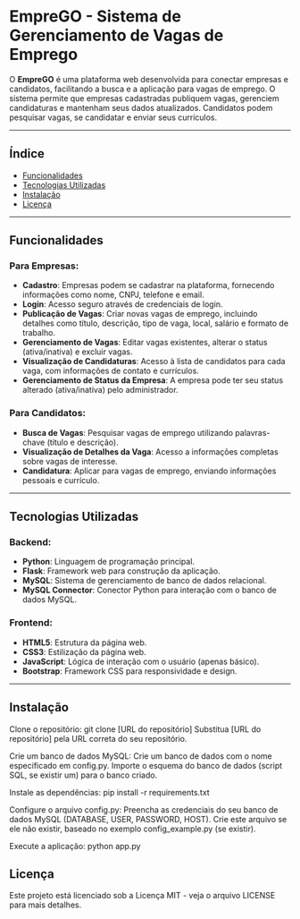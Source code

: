 # EmpreGO - Sistema de Gerenciamento de Vagas de Emprego

O **EmpreGO** é uma plataforma web desenvolvida para conectar empresas e candidatos, facilitando a busca e a aplicação para vagas de emprego. O sistema permite que empresas cadastradas publiquem vagas, gerenciem candidaturas e mantenham seus dados atualizados. Candidatos podem pesquisar vagas, se candidatar e enviar seus currículos.

---

## Índice
- [Funcionalidades](#funcionalidades)
- [Tecnologias Utilizadas](#tecnologias-utilizadas)
- [Instalação](#instalação)
- [Licença](#licença)

---

## Funcionalidades

### Para Empresas:
- **Cadastro**: Empresas podem se cadastrar na plataforma, fornecendo informações como nome, CNPJ, telefone e email.
- **Login**: Acesso seguro através de credenciais de login.
- **Publicação de Vagas**: Criar novas vagas de emprego, incluindo detalhes como título, descrição, tipo de vaga, local, salário e formato de trabalho.
- **Gerenciamento de Vagas**: Editar vagas existentes, alterar o status (ativa/inativa) e excluir vagas.
- **Visualização de Candidaturas**: Acesso à lista de candidatos para cada vaga, com informações de contato e currículos.
- **Gerenciamento de Status da Empresa**: A empresa pode ter seu status alterado (ativa/inativa) pelo administrador.

### Para Candidatos:
- **Busca de Vagas**: Pesquisar vagas de emprego utilizando palavras-chave (título e descrição).
- **Visualização de Detalhes da Vaga**: Acesso a informações completas sobre vagas de interesse.
- **Candidatura**: Aplicar para vagas de emprego, enviando informações pessoais e currículo.

---

## Tecnologias Utilizadas

### Backend:
- **Python**: Linguagem de programação principal.
- **Flask**: Framework web para construção da aplicação.
- **MySQL**: Sistema de gerenciamento de banco de dados relacional.
- **MySQL Connector**: Conector Python para interação com o banco de dados MySQL.

### Frontend:
- **HTML5**: Estrutura da página web.
- **CSS3**: Estilização da página web.
- **JavaScript**: Lógica de interação com o usuário (apenas básico).
- **Bootstrap**: Framework CSS para responsividade e design.

---

## Instalação

Clone o repositório: git clone [URL do repositório] Substitua [URL do repositório] pela URL correta do seu repositório.

Crie um banco de dados MySQL: Crie um banco de dados com o nome especificado em config.py. Importe o esquema do banco de dados (script SQL, se existir um) para o banco criado.

Instale as dependências: pip install -r requirements.txt

Configure o arquivo config.py: Preencha as credenciais do seu banco de dados MySQL (DATABASE, USER, PASSWORD, HOST). Crie este arquivo se ele não existir, baseado no exemplo config_example.py (se existir).

Execute a aplicação: python app.py

## Licença
Este projeto está licenciado sob a Licença MIT - veja o arquivo LICENSE para mais detalhes.
